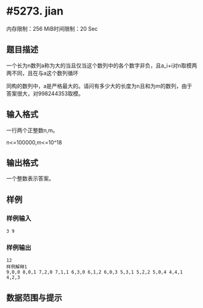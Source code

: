# #5273. jian

内存限制：256 MiB时间限制：20 Sec

## 题目描述

一个长为n数列a称为大的当且仅当这个数列中的各个数字非负，且a_i+i对n取模两两不同，且在与a这个数列循环

同构的数列中，a是严格最大的。请问有多少大的长度为n且和为m的数列，由于答案很大，对998244353取模。

## 输入格式

一行两个正整数n,m。

n<=100000,m<=10^18

## 输出格式

一个整数表示答案。

## 样例

### 样例输入

    
    3 9
    

### 样例输出

    
    12
    样例解释1
    9,0,0 8,0,1 7,2,0 7,1,1 6,3,0 6,1,2 6,0,3 5,3,1 5,2,2 5,0,4 4,4,1 4,2,3
    

## 数据范围与提示
